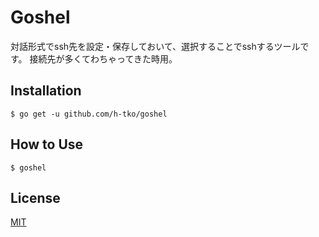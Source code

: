 # Goshel

対話形式でssh先を設定・保存しておいて、選択することでsshするツールです。
接続先が多くてわちゃってきた時用。

## Installation

```
$ go get -u github.com/h-tko/goshel
```

## How to Use

```
$ goshel
```

## License

[MIT](/LICENSE)
